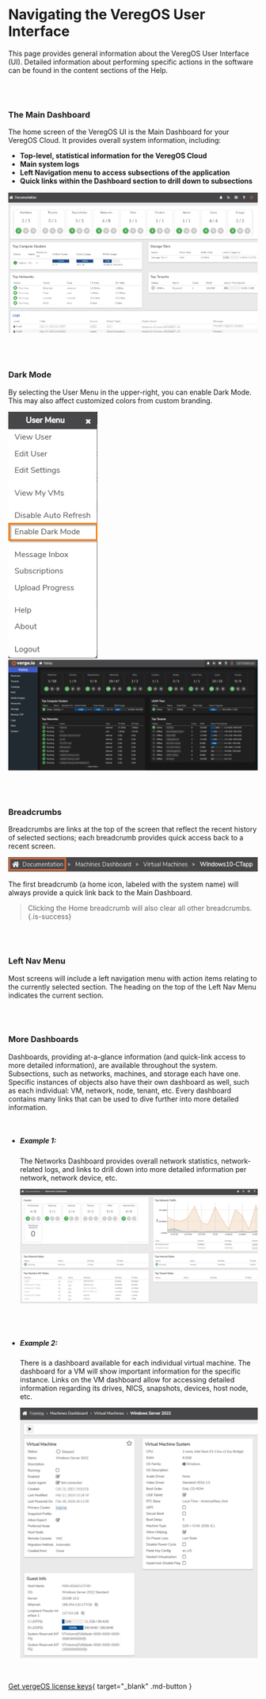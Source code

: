 

# Navigating the VeregOS User Interface

This page provides general information about the VeregOS User Interface (UI). Detailed information about performing specific actions in the software can be found in the content sections of the Help.

<br>
<br>

### The Main Dashboard

The home screen of the VeregOS UI is the Main Dashboard for your VeregOS Cloud. It provides overall system information, including:


  *   **Top-level, statistical information for the VeregOS Cloud**
  *   **Main system logs**
  *   **Left Navigation menu to access subsections of the application**
  *   **Quick links within the Dashboard section to drill down to subsections**

![](/public/userguide-sshots/maindash.png)

<br>
<br>

### Dark Mode

By selecting the User Menu in the upper-right, you can enable Dark Mode. This may also affect customized colors from custom branding.

![darkmode.png](/public/userguide-sshots/darkmode.png)
![darkmodess.png](/public/userguide-sshots/darkmodess.png)


<br>
<br>

### Breadcrumbs

Breadcrumbs are links at the top of the screen that reflect the recent history of selected sections; each breadcrumb provides quick access back to a recent screen.

![](/public/userguide-sshots/breadcrumb.png)

The first breadcrumb (a home icon, labeled with the system name) will always provide a quick link back to the Main Dashboard.

>  Clicking the Home breadcrumb will also clear all other breadcrumbs. {.is-success}

<br>
<br>

### Left Nav Menu

Most screens will include a left navigation menu with action items relating to the currently selected section. The heading on the top of the Left Nav Menu indicates the current section.

<br>
<br>

### More Dashboards
Dashboards, providing at-a-glance information (and quick-link access to more detailed information), are available throughout the system. Subsections, such as networks, machines, and storage each have one. Specific instances of objects also have their own dashboard as well, such as each individual: VM, network, node, tenant, etc. Every dashboard contains many links that can be used to dive further into more detailed information.

<br>

 - ##### **Example 1:**

   The Networks Dashboard provides overall network statistics, network-related logs, and links to drill down into more detailed information per network, network device, etc.

   ![](/public/userguide-sshots/networksdashboard.png)
   
   <br>
   <br>
   
 
- ##### **Example 2:**

  There is a dashboard available for each individual virtual machine. The dashboard for a VM will show important information for the specific instance. Links on the VM dashboard allow for accessing detailed information regarding its drives, NICS, snapshots, devices, host node, etc.

  ![](/public/userguide-sshots/vmdashboard.png)
  

<br>

[Get vergeOS license keys](https://www.verge.io/test-drive){ target="_blank" .md-button }